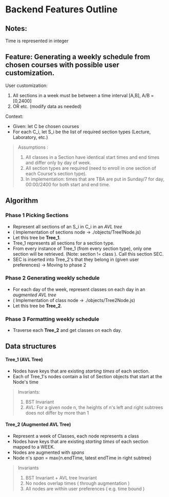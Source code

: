 # Backend Features Outline
## Notes:
Time is represented in integer

## Feature:  Generating a weekly schedule from chosen courses with possible user customization. 
User customization:

1. All sections in a week must be between a time interval [A,B], A/B = [0,2400]
2. OR etc. (modify data as needed)

Context:
- Given: let C be chosen courses
- For each C_i, let S_i be the list of required section types (Lecture, Laboratory, etc.)
> Assumptions :
> 1) All classes in a Section have identical start times and end times and differ only by day of week.
> 2) All section types are required (need to enroll in one section of each Course's section type).
> 3) In implementation: times that are TBA are put in Sunday/7 for day, 00:00/2400 for both start and end time.

## Algorithm

### Phase 1 Picking Sections
- Represent all sections of an S_i in C_i in an *AVL tree*
- ( Implementation of sections node -> ./objects/Tree1Node.js)
- Let this tree be **Tree_1**.
- Tree_1 represents all sections for a section type. 
- From every instance of Tree_1 (from every section type), only one section will be retrieved. (Note: section != class ). Call this section SEC.
- SEC is inserted into Tree_2's that they belong in (given user preferences) -> Moving to phase 2 

### Phase 2 Generating weekly schedule
- For each day of the week, represent classes on each day in an *augmented AVL tree*
- ( Implementation of class node -> ./objects/Tree2Node.js)
- Let this tree be **Tree_2**.

### Phase 3 Formatting weekly schedule
- Traverse each **Tree_2** and get classes on each day.

## Data structures

#### Tree_1 (AVL Tree)
- Nodes have keys that are existing *starting times* of each section. 
- Each of Tree_1's nodes contain a list of Section objects that start at the Node's time
> Invariants:
> 1. BST Invariant
> 2. AVL: For a given node n, the heights of n's left and right subtrees does not differ by more than 1

#### Tree_2 (Augmented AVL Tree)
- Represent a week of Classes, each node represents a class
- Nodes have keys that are existing *starting times* of each section mapped to a WEEK. 
- Nodes are augmented with *spans*
- Node n's *span* = max{n.endTime, latest endTime in right subtree}
> Invariants
> 1. BST Invariant + AVL tree Invariant
> 2. No nodes overlap times ( through augmentation )
> 3. All nodes are within user preferences ( e.g. time bound )

